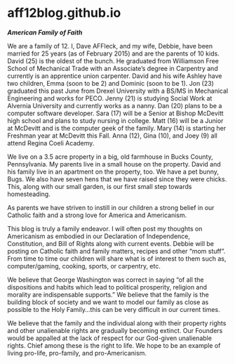 # aff12blog.github.io
<strong><em>American Family of Faith</em></strong>

We are a family of 12. I, Dave AFFleck, and my wife, Debbie, have been married for 25 years (as of February 2015) and are the parents of 10 kids. David (25) is the oldest of the bunch. He graduated from Williamson Free School of Mechanical Trade with an Associate’s degree in Carpentry and currently is an apprentice union carpenter. David and his wife Ashley have two children, Emma (soon to be 2) and Dominic (soon to be 1). Jon (23) graduated this past June from Drexel University with a BS/MS in Mechanical Engineering and works for PECO. Jenny (21) is studying Social Work at Alvernia University and currently works as a nanny. Dan (20) plans to be a computer software developer. Sara (17) will be a Senior at Bishop McDevitt high school and plans to study nursing in college. Matt (16) will be a Junior at McDevitt and is the computer geek of the family. Mary (14) is starting her Freshman year at McDevitt this Fall. Anna (12), Gina (10), and Joey (9) all attend Regina Coeli Academy.

We live on a 3.5 acre property in a big, old farmhouse in Bucks County, Pennsylvania. My parents live in a small house on the property. David and his family live in an apartment on the property, too. We have a pet bunny, Bugs. We also have seven hens that we have raised since they were chicks. This, along with our small garden, is our first small step towards homesteading.

As parents we have striven to instill in our children a strong belief in our Catholic faith and a strong love for America and Americanism.

This blog is truly a family endeavor. I will often post my thoughts on Americanism as embodied in our Declaration of Independence, Constitution, and Bill of Rights along with current events. Debbie will be posting on Catholic faith and family matters, recipes and other “mom stuff”. From time to time our children will share what is of interest to them such as, computer/gaming, cooking, sports, or carpentry, etc.

We believe that George Washington was correct in saying “of all the dispositions and habits which lead to political prosperity, religion and morality are indispensable supports.” We believe that the family is the building block of society and we want to model our family as close as possible to the Holy Family…this can be very difficult in our current times.

We believe that the family and the individual along with their property rights and other unalienable rights are gradually becoming extinct. Our Founders would be appalled at the lack of respect for our God-given unalienable rights. Chief among these is the right to life. We hope to be an example of living pro-life, pro-family, and pro-Americanism.
